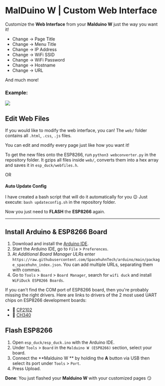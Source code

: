 # MalDuino W | Custom Web Interface

Customize the **Web Interface** from your **Malduino W** just the way you want it!

- Change -> Page Title
- Change -> Menu Title
- Change -> IP Address
- Change -> WiFi SSID
- Change -> WiFi Password
- Change -> Hostname
- Change -> URL

And much more!


### Example: 
![](https://i.ibb.co/m4vTh2D/My-USB-EXAMPLE.png)

## Edit Web Files

If you would like to modify the web interface, you can!
The `web/` folder contains all `.html`, `.css`, `.js` files.

You can edit and modify every page just like how you want it!

To get the new files onto the ESP8266, run `python3 webconverter.py` in the
repository folder. It gzips all files inside `web/`, converts them into a hex array
and saves it in `esp_duck/webfiles.h`.

OR

#### Auto Update Config 
I have created a bash script that will do it automatically for you :wink:
Just execute: `bash updateconfig.sh` in the repository folder.

Now you just need to **FLASH** the **ESP8266** again.



------------



## Install Arduino & ESP8266 Board

1. Download and install the [Arduino IDE](https://www.arduino.cc/en/main/software).
2. Start the Arduino IDE, go to `File` > `Preferences`.
3. At *Additional Board Manager ULRs* enter `https://raw.githubusercontent.com/SpacehuhnTech/arduino/main/package_spacehuhn_index.json`. You can add multiple URLs, separating them with commas.
4. Go to `Tools` > `Board` > `Board Manager`, search for `wifi duck` and install  `WiFiDuck ESP8266 Boards`.

If you can't find the COM port of ESP8266 board, then you're probably missing the right drivers.
Here are links to drivers of the 2 most used UART chips on ESP8266 development boards:
- :floppy_disk: [CP2102](https://www.silabs.com/products/development-tools/software/usb-to-uart-bridge-vcp-drivers)
- :floppy_disk: [CH340](https://sparks.gogo.co.nz/ch340.html)

## Flash ESP8266

1. Open `esp_duck/esp_duck.ino` with the Arduino IDE.
2. Under `Tools` > `Board` in the `Malduino W (ESP8266)` section, select your board.
3. Connect the **Malduino W ** by holding the **A** button via USB then select its port under `Tools` > `Port`.
5. Press Upload.

**Done**: You just flashed your **Malduino W**  with your customized pages :smirk:
